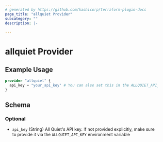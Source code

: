 ```yaml
---
# generated by https://github.com/hashicorp/terraform-plugin-docs
page_title: "allquiet Provider"
subcategory: ""
description: |-
  
---
```


# allquiet Provider



## Example Usage

```terraform
provider "allquiet" {
  api_key = "your_api_key" # You can also set this in the ALLQUIET_API_KEY environment variable
}
```

<!-- schema generated by tfplugindocs -->
## Schema

### Optional

- `api_key` (String) All Quiet's API key. If not provided explicitly, make sure to provide it via the `ALLQUIET_API_KEY` environment variable
